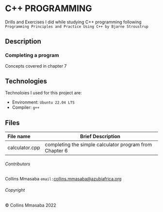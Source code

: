 # C++ PROGRAMMING
Drills and Exercises I did while studying C++ programming following `Programming Principles and Practice Using C++ by Bjarne Stroustrup`

## Description
### Completing a program
Concepts covered in chapter 7
## Technologies
Technoloies I used for this project are:
- Environment: `Ubuntu 22.04 LTS`
- Compiler: `g++`

## Files
|**File name**| **Brief Description**|
|:-------------|----------------------|
|calculator.cpp| completing the simple calculator program from Chapter 6|

###### Contributors ######
Collins Mmasaba `email:`<collins.mmasaba@azubiafrica.org>

###### Copyright ######
© Collins Mmasaba 2022
